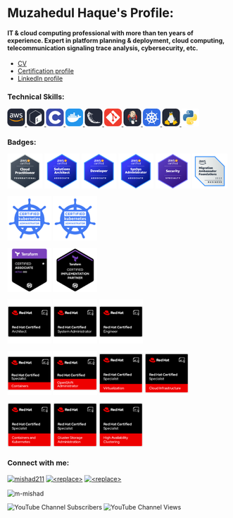 # Muzahedul Haque's Profile: 
#### IT & cloud computing professional with more than ten years of experience. Expert in platform planning & deployment, cloud computing, telecommunication signaling trace analysis, cybersecurity, etc.

- [CV](https://github.com/m-mishad/m-mishad/blob/f4f29de7e7e2ab3b3c3789acaeac5fc9e7fe4eba/CV_Md%20Muzahedul%20Haque.pdf)
- [Certification profile](https://www.credly.com/users/md-muzahedul-haque/badges)
- [LinkedIn profile](https://www.linkedin.com/in/mishad211/)




<h3 align="left">Technical Skills:</h3>
<p align="left"> <a href="https://aws.amazon.com" target="_blank" rel="noreferrer"> <img src="icons/AWS-Dark.svg" alt="aws" width="40" height="40"/> </a> <a href="https://www.gnu.org/software/bash/" target="_blank" rel="noreferrer"> <img src="icons/Bash-Dark.svg" alt="bash" width="40" height="40"/> </a> <a href="https://www.cprogramming.com/" target="_blank" rel="noreferrer"> <img src="icons/C.svg" alt="c" width="40" height="40"/> </a> <a href="https://www.docker.com/" target="_blank" rel="noreferrer"> <img src="icons/Docker.svg" alt="docker" width="40" height="40"/> </a> <a href="https://flask.palletsprojects.com/" target="_blank" rel="noreferrer"> <img src="icons/Flask-Dark.svg" alt="flask" width="40" height="40"/> </a> <a href="https://git-scm.com/" target="_blank" rel="noreferrer"> <img src="icons/Git.svg" alt="git" width="40" height="40"/> </a> <a href="https://www.jenkins.io" target="_blank" rel="noreferrer"> <img src="icons/Jenkins-Dark.svg" alt="jenkins" width="40" height="40"/> </a> <a href="https://kubernetes.io" target="_blank" rel="noreferrer"> <img src="icons/Kubernetes.svg" alt="kubernetes" width="40" height="40"/> </a> <a href="https://www.linux.org/" target="_blank" rel="noreferrer"> <img src="icons/Linux-Dark.svg" alt="linux" width="40" height="40"/> </a> <a href="https://www.python.org" target="_blank" rel="noreferrer"> <img src="https://raw.githubusercontent.com/devicons/devicon/master/icons/python/python-original.svg" alt="python" width="40" height="40"/> </a> </p>





<h3 align="left">Badges:</h3>

[<img src="Badges/AWS/aws-certified-cloud-practitioner.png" alt="c" width="80" height="80">](<https://www.credly.com/badges/c0cbb2b4-4bc2-4570-9819-1828c4b09909/public_url>) [<img src="Badges/AWS/aws-certified-solutions-architect-associate.png" alt="c" width="80" height="80">](<https://www.credly.com/badges/fd780507-d666-42fa-a1a9-ba8bad32e946/public_url>) [<img src="Badges/AWS/aws-certified-developer-associate.png" alt="c" width="80" height="80">](<https://www.credly.com/badges/bbe60397-dbe5-449c-bcd2-3865783b084f/public_url>) [<img src="Badges/AWS/aws-certified-sysops-administrator-associate.png" alt="c" width="80" height="80">](<https://www.credly.com/badges/03c80cd4-4084-4d01-b47c-d145513b403f/public_url>) [<img src="Badges/AWS/aws-certified-security-specialty.png" alt="c" width="80" height="80">](<https://www.credly.com/badges/f9bae39a-17af-4d35-b5bb-259f4a1c3a89/public_url>) [<img src="Badges/AWS/migration-ambassador-foundations-business-2022.png" alt="c" width="80" height="80">](<https://www.credly.com/badges/cd213548-c5f5-408f-896c-c0f4ca5adf79/public_url>)



[<img src="Badges/Kubernetes/cka-certified-kubernetes-administrator.png" alt="c" width="100" height="100">](<https://www.credly.com/badges/66714d76-9fbd-4eac-b6d6-f514e87e4387/public_url>) [<img src="Badges/Kubernetes/cka-certified-kubernetes-administrator.png" alt="c" width="100" height="100">](<https://www.credly.com/badges/250ebc97-36ba-42f5-bea1-2544df4fa424/public_url>) 

[<img src="Badges/HashiCorp/hashicorp-certified-terraform-associate-002.png" alt="c" width="100" height="100">](<https://www.credly.com/badges/41c7f681-4129-4da3-ad27-d65ec4dedfb9/public_url>) [<img src="Badges/HashiCorp/terraform-certified-hashicorp-implementation-partner-chip.png" alt="c" width="100" height="100">](<https://www.credly.com/badges/0dbc30ea-d239-4e04-a380-e37536613b79/public_url>) 


[<img src="Badges/redhat/red-hat-certified-architect-rhca.png" alt="c" width="100" height="100">](<https://www.credly.com/badges/728e5b27-91a1-46b1-8e96-e1e63c1146c4/public_url>) [<img src="Badges/redhat/red-hat-certified-system-administrator-rhcsa.png" alt="c" width="100" height="100">](<https://www.credly.com/badges/85f0005a-a98e-442c-a263-87cd408b8512/public_url>) [<img src="Badges/redhat/red-hat-certified-engineer-rhce.png" alt="c" width="100" height="100">](<https://www.credly.com/badges/f7f95940-39bd-4f86-a88e-68e86bb5f609/public_url>)


[<img src="Badges/redhat/red-hat-certified-specialist-in-containers.png" alt="c" width="100" height="100">](<https://www.credly.com/badges/d987cb53-05fa-4c1b-ad86-c61b71cc2232/public_url>) [<img src="Badges/redhat/red-hat-certified-openshift-administrator.png" alt="c" width="100" height="100">](<https://www.credly.com/badges/e1ce46b1-e476-4299-8b46-831d7b86682a/public_url>) [<img src="Badges/redhat/red-hat-certified-specialist-in-virtualization.png" alt="c" width="100" height="100">](<https://www.credly.com/badges/3832abec-363b-448d-a132-a4775fe73050/public_url>) [<img src="Badges/redhat/red-hat-certified-specialist-in-cloud-infrastructure.png" alt="c" width="100" height="100">](<https://www.credly.com/badges/872e74c4-9894-43d8-a87c-58e406c5d5ea/public_url>) 



[<img src="Badges/redhat/red-hat-certified-specialist-in-containers-and-kubernetes.png" alt="c" width="100" height="100">](<https://www.credly.com/badges/48326d30-478b-429b-842e-e1d886f9a5ba/public_url>) [<img src="Badges/redhat/red-hat-certified-specialist-in-gluster-storage-administration.png" alt="c" width="100" height="100">](<https://www.credly.com/badges/1053cc84-0663-4a07-90b7-b6a2bbb3476e/public_url>) [<img src="Badges/redhat/red-hat-certified-specialist-in-high-availability-clustering.png" alt="c" width="100" height="100">](<https://www.credly.com/badges/cc23bad0-f408-46b7-a133-75e8d9b840ce/public_url>) 




















<h3 align="left">Connect with me:</h3>
<p align="left">
<a href="https://linkedin.com/in/mishad211" target="blank"><img align="center" src="https://raw.githubusercontent.com/rahuldkjain/github-profile-readme-generator/master/src/images/icons/Social/linked-in-alt.svg" alt="mishad211" height="30" width="40" /></a>
<a href="https://stackoverflow.com/users/9861238/muzahedul-haque" target="blank"><img align="center" src="https://raw.githubusercontent.com/rahuldkjain/github-profile-readme-generator/master/src/images/icons/Social/stack-overflow.svg" alt="<replace>" height="30" width="40" /></a>
<a href="https://www.leetcode.com/<replace>" target="blank"><img align="center" src="https://raw.githubusercontent.com/rahuldkjain/github-profile-readme-generator/master/src/images/icons/Social/leet-code.svg" alt="<replace>" height="30" width="40" /></a>
</p>




<p><img align="center" src="https://github-readme-stats.vercel.app/api/top-langs?username=m-mishad&show_icons=true&locale=en&layout=compact" alt="m-mishad" width="140" height="160" /></p>









![YouTube Channel Subscribers](https://img.shields.io/youtube/channel/subscribers/UCp1weR6ZnOXGAH-EoLvnuHA?style=social) 
![YouTube Channel Views](https://img.shields.io/youtube/channel/views/UCp1weR6ZnOXGAH-EoLvnuHA?style=social)


